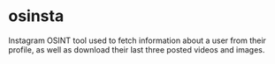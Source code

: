 # osinsta
Instagram OSINT tool used to fetch information about a user from their profile, as well as download their last three posted videos and images.
